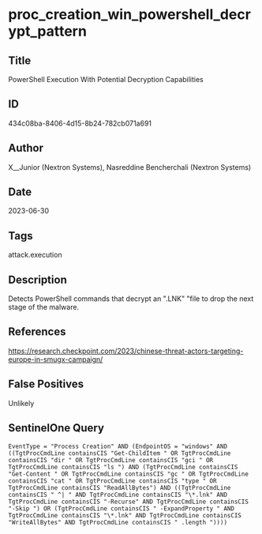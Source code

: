 # proc_creation_win_powershell_decrypt_pattern

## Title
PowerShell Execution With Potential Decryption Capabilities

## ID
434c08ba-8406-4d15-8b24-782cb071a691

## Author
X__Junior (Nextron Systems), Nasreddine Bencherchali (Nextron Systems)

## Date
2023-06-30

## Tags
attack.execution

## Description
Detects PowerShell commands that decrypt an ".LNK" "file to drop the next stage of the malware.

## References
https://research.checkpoint.com/2023/chinese-threat-actors-targeting-europe-in-smugx-campaign/

## False Positives
Unlikely

## SentinelOne Query
```
EventType = "Process Creation" AND (EndpointOS = "windows" AND ((TgtProcCmdLine containsCIS "Get-ChildItem " OR TgtProcCmdLine containsCIS "dir " OR TgtProcCmdLine containsCIS "gci " OR TgtProcCmdLine containsCIS "ls ") AND (TgtProcCmdLine containsCIS "Get-Content " OR TgtProcCmdLine containsCIS "gc " OR TgtProcCmdLine containsCIS "cat " OR TgtProcCmdLine containsCIS "type " OR TgtProcCmdLine containsCIS "ReadAllBytes") AND ((TgtProcCmdLine containsCIS " ^| " AND TgtProcCmdLine containsCIS "\*.lnk" AND TgtProcCmdLine containsCIS "-Recurse" AND TgtProcCmdLine containsCIS "-Skip ") OR (TgtProcCmdLine containsCIS " -ExpandProperty " AND TgtProcCmdLine containsCIS "\*.lnk" AND TgtProcCmdLine containsCIS "WriteAllBytes" AND TgtProcCmdLine containsCIS " .length "))))

```
